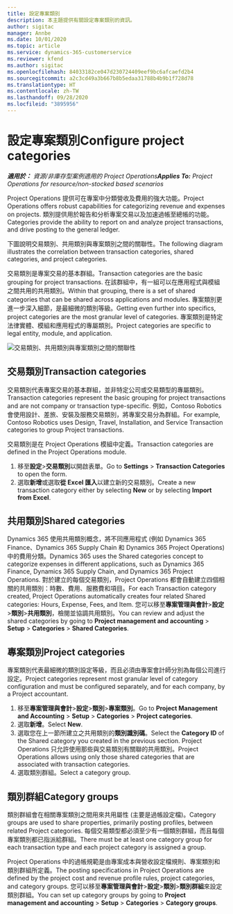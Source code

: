 ```yaml
---
title: 設定專案類別
description: 本主題提供有關設定專案類別的資訊。
author: sigitac
manager: Annbe
ms.date: 10/01/2020
ms.topic: article
ms.service: dynamics-365-customerservice
ms.reviewer: kfend
ms.author: sigitac
ms.openlocfilehash: 84033182ce047d230724409eef9bc6afcaefd2b4
ms.sourcegitcommit: a2c3cd49a3b667b8b5edaa31788b4b9b1f728d78
ms.translationtype: HT
ms.contentlocale: zh-TW
ms.lasthandoff: 09/28/2020
ms.locfileid: "3895956"
---
```

# <a name="configure-project-categories"></a><span data-ttu-id="d424a-103">設定專案類別</span><span class="sxs-lookup"><span data-stu-id="d424a-103">Configure project categories</span></span>

<span data-ttu-id="d424a-104">_**適用於：** 資源/非庫存型案例適用的 Project Operations_</span><span class="sxs-lookup"><span data-stu-id="d424a-104">_**Applies To:** Project Operations for resource/non-stocked based scenarios_</span></span>

<span data-ttu-id="d424a-105">Project Operations 提供可在專案中分類營收及費用的強大功能。</span><span class="sxs-lookup"><span data-stu-id="d424a-105">Project Operations offers robust capabilities for categorizing revenue and expenses on projects.</span></span> <span data-ttu-id="d424a-106">類別提供用於報告和分析專案交易以及加速過帳至總帳的功能。</span><span class="sxs-lookup"><span data-stu-id="d424a-106">Categories provide the ability to report on and analyze project transactions, and drive posting to the general ledger.</span></span>

<span data-ttu-id="d424a-107">下圖說明交易類別、共用類別與專案類別之間的關聯性。</span><span class="sxs-lookup"><span data-stu-id="d424a-107">The following diagram illustrates the correlation between transaction categories, shared categories, and project categories.</span></span> 

<span data-ttu-id="d424a-108">交易類別是專案交易的基本群組。</span><span class="sxs-lookup"><span data-stu-id="d424a-108">Transaction categories are the basic grouping for project transactions.</span></span> <span data-ttu-id="d424a-109">在該群組中，有一組可以在應用程式與模組之間共用的共用類別。</span><span class="sxs-lookup"><span data-stu-id="d424a-109">Within that grouping, there is a set of shared categories that can be shared across applications and modules.</span></span> <span data-ttu-id="d424a-110">專案類別更進一步深入細節，是最細微的類別等級。</span><span class="sxs-lookup"><span data-stu-id="d424a-110">Getting even further into specifics, project categories are the most granular level of categories.</span></span> <span data-ttu-id="d424a-111">專案類別是特定法律實體、模組和應用程式的專屬類別。</span><span class="sxs-lookup"><span data-stu-id="d424a-111">Project categories are specific to legal entity, module, and application.</span></span>

![交易類別、共用類別與專案類別之間的關聯性](media/project-categories.png)

## <a name="transaction-categories"></a><span data-ttu-id="d424a-113">交易類別</span><span class="sxs-lookup"><span data-stu-id="d424a-113">Transaction categories</span></span>

<span data-ttu-id="d424a-114">交易類別代表專案交易的基本群組，並非特定公司或交易類型的專屬類別。</span><span class="sxs-lookup"><span data-stu-id="d424a-114">Transaction categories represent the basic grouping for project transactions and are not company or transaction type-specific.</span></span> <span data-ttu-id="d424a-115">例如，Contoso Robotics 會使用設計、差旅、安裝及服務交易類別，將專案交易分為群組。</span><span class="sxs-lookup"><span data-stu-id="d424a-115">For example, Contoso Robotics uses Design, Travel, Installation, and Service Transaction categories to group Project transactions.</span></span>

<span data-ttu-id="d424a-116">交易類別是在 Project Operations 模組中定義。</span><span class="sxs-lookup"><span data-stu-id="d424a-116">Transaction categories are defined in the Project Operations module.</span></span> 
1. <span data-ttu-id="d424a-117">移至**設定**\>**交易類別**以開啟表單。</span><span class="sxs-lookup"><span data-stu-id="d424a-117">Go to **Settings** \> **Transaction Categories** to open the form.</span></span> 
2. <span data-ttu-id="d424a-118">選取**新增**或選取**從 Excel 匯入**以建立新的交易類別。</span><span class="sxs-lookup"><span data-stu-id="d424a-118">Create a new transaction category either by selecting **New** or by selecting **Import from Excel**.</span></span>

## <a name="shared-categories"></a><span data-ttu-id="d424a-119">共用類別</span><span class="sxs-lookup"><span data-stu-id="d424a-119">Shared categories</span></span>

<span data-ttu-id="d424a-120">Dynamics 365 使用共用類別概念，將不同應用程式 (例如 Dynamics 365 Finance、Dynamics 365 Supply Chain 和 Dynamics 365 Project Operations) 中的費用分類。</span><span class="sxs-lookup"><span data-stu-id="d424a-120">Dynamics 365 uses the Shared categories concept to categorize expenses in different applications, such as Dynamics 365 Finance, Dynamics 365 Supply Chain, and Dynamics 365 Project Operations.</span></span> <span data-ttu-id="d424a-121">對於建立的每個交易類別，Project Operations 都會自動建立四個相關的共用類別：時數、費用、服務費和項目。</span><span class="sxs-lookup"><span data-stu-id="d424a-121">For each Transaction category created, Project Operations automatically creates four related Shared categories: Hours, Expense, Fees, and Item.</span></span> <span data-ttu-id="d424a-122">您可以移至**專案管理與會計**\>**設定**\>**類別**\>**共用類別**，檢閱並協調共用類別。</span><span class="sxs-lookup"><span data-stu-id="d424a-122">You can review and adjust the shared categories by going to **Project management and accounting** \> **Setup** \> **Categories** \> **Shared Categories**.</span></span>

## <a name="project-categories"></a><span data-ttu-id="d424a-123">專案類別</span><span class="sxs-lookup"><span data-stu-id="d424a-123">Project categories</span></span>

<span data-ttu-id="d424a-124">專案類別代表最細微的類別設定等級，而且必須由專案會計師分別為每個公司進行設定。</span><span class="sxs-lookup"><span data-stu-id="d424a-124">Project categories represent most granular level of category configuration and must be configured separately, and for each company, by a Project accountant.</span></span>

1. <span data-ttu-id="d424a-125">移至**專案管理與會計**\>**設定**\>**類別**\>**專案類別**。</span><span class="sxs-lookup"><span data-stu-id="d424a-125">Go to **Project Management and Accounting** \> **Setup** \> **Categories** \> **Project categories**.</span></span>
2. <span data-ttu-id="d424a-126">選取**新增**。</span><span class="sxs-lookup"><span data-stu-id="d424a-126">Select **New**.</span></span>
3. <span data-ttu-id="d424a-127">選取您在上一節所建立之共用類別的**類別識別碼**。</span><span class="sxs-lookup"><span data-stu-id="d424a-127">Select the **Category ID** of the Shared category you created in the previous section.</span></span> <span data-ttu-id="d424a-128">Project Operations 只允許使用那些與交易類別有關聯的共用類別。</span><span class="sxs-lookup"><span data-stu-id="d424a-128">Project Operations allows using only those shared categories that are associated with transaction categories.</span></span>
4. <span data-ttu-id="d424a-129">選取類別群組。</span><span class="sxs-lookup"><span data-stu-id="d424a-129">Select a category group.</span></span>

## <a name="category-groups"></a><span data-ttu-id="d424a-130">類別群組</span><span class="sxs-lookup"><span data-stu-id="d424a-130">Category groups</span></span>

<span data-ttu-id="d424a-131">類別群組會在相關專案類別之間用來共用屬性 (主要是過帳設定檔)。</span><span class="sxs-lookup"><span data-stu-id="d424a-131">Category groups are used to share properties, primarily posting profiles, between related Project categories.</span></span> <span data-ttu-id="d424a-132">每個交易類型都必須至少有一個類別群組，而且每個專案類別都已指派給群組。</span><span class="sxs-lookup"><span data-stu-id="d424a-132">There must be at least one category group for each transaction type and each project category is assigned a group.</span></span>

<span data-ttu-id="d424a-133">Project Operations 中的過帳規範是由專案成本與營收設定檔規則、專案類別和類別群組所定義。</span><span class="sxs-lookup"><span data-stu-id="d424a-133">The posting specifications in Project Operations are defined by the project cost and revenue profile rules, project categories, and category groups.</span></span> <span data-ttu-id="d424a-134">您可以移至**專案管理與會計**\>**設定**\>**類別**\>**類別群組**來設定類別群組。</span><span class="sxs-lookup"><span data-stu-id="d424a-134">You can set up category groups by going to **Project management and accounting** \> **Setup** \> **Categories** \> **Category groups**.</span></span>
